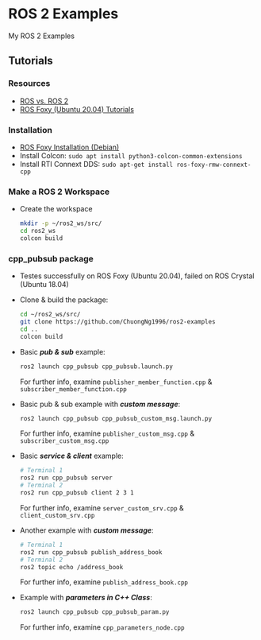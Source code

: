 # ROS 2 Examples
My ROS 2 Examples

## Tutorials

### Resources
* [ROS vs. ROS 2](https://roboticsbackend.com/ros1-vs-ros2-practical-overview/)
* [ROS Foxy (Ubuntu 20.04) Tutorials](https://docs.ros.org/en/foxy/index.html)

### Installation
* [ROS Foxy Installation (Debian)](https://docs.ros.org/en/foxy/Installation/Ubuntu-Install-Debians.html)
* Install Colcon: `sudo apt install python3-colcon-common-extensions`
* Install RTI Connext DDS: `sudo apt-get install ros-foxy-rmw-connext-cpp`


### Make a ROS 2 Workspace
* Create the workspace
  ```sh
  mkdir -p ~/ros2_ws/src/
  cd ros2_ws
  colcon build
  ```
### cpp_pubsub package
* Testes successfully on ROS Foxy (Ubuntu 20.04), failed on ROS Crystal (Ubuntu 18.04)
* Clone & build the package:
  ```sh
  cd ~/ros2_ws/src/
  git clone https://github.com/ChuongNg1996/ros2-examples
  cd ..
  colcon build
  ```
* Basic ***pub & sub*** example:
  ```sh
  ros2 launch cpp_pubsub cpp_pubsub.launch.py

  ```
  For further info, examine `publisher_member_function.cpp` & `subscriber_member_function.cpp`
 
  
* Basic pub & sub example with ***custom message***:
  ```sh
  ros2 launch cpp_pubsub cpp_pubsub_custom_msg.launch.py
  ```
  For further info, examine `publisher_custom_msg.cpp` & `subscriber_custom_msg.cpp`
  
  
* Basic ***service & client*** example:
  ```sh
  # Terminal 1
  ros2 run cpp_pubsub server 
  # Terminal 2
  ros2 run cpp_pubsub client 2 3 1
  ```
  For further info, examine `server_custom_srv.cpp` & `client_custom_srv.cpp`
  
  
* Another example with ***custom message***:
  ```sh
  # Terminal 1
  ros2 run cpp_pubsub publish_address_book
  # Terminal 2
  ros2 topic echo /address_book
  ```
  For further info, examine `publish_address_book.cpp`

* Example with ***parameters in C++ Class***:
  ```sh
  ros2 launch cpp_pubsub cpp_pubsub_param.py
  ```
  For further info, examine `cpp_parameters_node.cpp`
